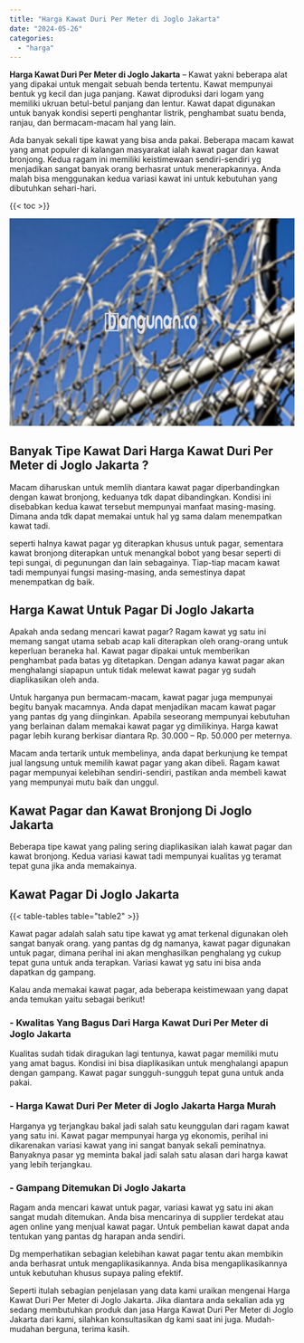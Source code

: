 ```yaml
---
title: "Harga Kawat Duri Per Meter di Joglo Jakarta"
date: "2024-05-26"
categories: 
  - "harga"
---
```


**Harga Kawat Duri Per Meter di Joglo Jakarta** – Kawat yakni beberapa alat yang dipakai untuk mengait sebuah benda tertentu. Kawat mempunyai bentuk yg kecil dan juga panjang. Kawat diproduksi dari logam yang memiliki ukruan betul-betul panjang dan lentur. Kawat dapat digunakan untuk banyak kondisi seperti penghantar listrik, penghambat suatu benda, ranjau, dan bermacam-macam hal yang lain.

Ada banyak sekali tipe kawat yang bisa anda pakai. Beberapa macam kawat yang amat populer di kalangan masyarakat ialah kawat pagar dan kawat bronjong. Kedua ragam ini memiliki keistimewaan sendiri-sendiri yg menjadikan sangat banyak orang berhasrat untuk menerapkannya. Anda malah bisa menggunakan kedua variasi kawat ini untuk kebutuhan yang dibutuhkan sehari-hari.

{{< toc >}}

![Harga Kawat Duri Per Meter di Joglo Jakarta](/images/jual-kawat-murah02.png)

## Banyak Tipe Kawat Dari Harga Kawat Duri Per Meter di Joglo Jakarta ?

Macam diharuskan untuk memlih diantara kawat pagar diperbandingkan dengan kawat bronjong, keduanya tdk dapat dibandingkan. Kondisi ini disebabkan kedua kawat tersebut mempunyai manfaat masing-masing. Dimana anda tdk dapat memakai untuk hal yg sama dalam menempatkan kawat tadi.

seperti halnya kawat pagar yg diterapkan khusus untuk pagar, sementara kawat bronjong diterapkan untuk menangkal bobot yang besar seperti di tepi sungai, di pegunungan dan lain sebagainya. Tiap-tiap macam kawat tadi mempunyai fungsi masing-masing, anda semestinya dapat menempatkan dg baik.

## Harga Kawat Untuk Pagar Di Joglo Jakarta

Apakah anda sedang mencari kawat pagar? Ragam kawat yg satu ini memang sangat utama sebab acap kali diterapkan oleh orang-orang untuk keperluan beraneka hal. Kawat pagar dipakai untuk memberikan penghambat pada batas yg ditetapkan. Dengan adanya kawat pagar akan menghalangi siapapun untuk tidak melewat kawat pagar yg sudah diaplikasikan oleh anda.

Untuk harganya pun bermacam-macam, kawat pagar juga mempunyai begitu banyak macamnya. Anda dapat menjadikan macam kawat pagar yang pantas dg yang diinginkan. Apabila seseorang mempunyai kebutuhan yang berlainan dalam memakai kawat pagar yg dimilikinya. Harga kawat pagar lebih kurang berkisar diantara Rp. 30.000 – Rp. 50.000 per meternya.

Macam anda tertarik untuk membelinya, anda dapat berkunjung ke tempat jual langsung untuk memilih kawat pagar yang akan dibeli. Ragam kawat pagar mempunyai kelebihan sendiri-sendiri, pastikan anda membeli kawat yang mempunyai mutu baik dan unggul.

## Kawat Pagar dan Kawat Bronjong Di Joglo Jakarta

Beberapa tipe kawat yang paling sering diaplikasikan ialah kawat pagar dan kawat bronjong. Kedua variasi kawat tadi mempunyai kualitas yg teramat tepat guna jika anda memakainya.

## Kawat Pagar Di Joglo Jakarta

{{< table-tables table="table2" >}}

Kawat pagar adalah salah satu tipe kawat yg amat terkenal digunakan oleh sangat banyak orang. yang pantas dg dg namanya, kawat pagar digunakan untuk pagar, dimana perihal ini akan menghasilkan penghalang yg cukup tepat guna untuk anda terapkan. Variasi kawat yg satu ini bisa anda dapatkan dg gampang.

Kalau anda memakai kawat pagar, ada beberapa keistimewaan yang dapat anda temukan yaitu sebagai berikut!

### \- Kwalitas Yang Bagus Dari Harga Kawat Duri Per Meter di Joglo Jakarta

Kualitas sudah tidak diragukan lagi tentunya, kawat pagar memiliki mutu yang amat bagus. Kondisi ini bisa diaplikasikan untuk menghalangi apapun dengan gampang. Kawat pagar sungguh-sungguh tepat guna untuk anda pakai.

### \- Harga Kawat Duri Per Meter di Joglo Jakarta Harga Murah

Harganya yg terjangkau bakal jadi salah satu keunggulan dari ragam kawat yang satu ini. Kawat pagar mempunyai harga yg ekonomis, perihal ini dikarenakan variasi kawat yang ini sangat banyak sekali peminatnya. Banyaknya pasar yg meminta bakal jadi salah satu alasan dari harga kawat yang lebih terjangkau.

### \- Gampang Ditemukan Di Joglo Jakarta

Ragam anda mencari kawat untuk pagar, variasi kawat yg satu ini akan sangat mudah ditemukan. Anda bisa mencarinya di supplier terdekat atau agen online yang menjual kawat pagar. Untuk pembelian kawat dapat anda tentukan yang pantas dg harapan anda sendiri.

Dg memperhatikan sebagian kelebihan kawat pagar tentu akan membikin anda berhasrat untuk mengaplikasikannya. Anda bisa mengaplikasikannya untuk kebutuhan khusus supaya paling efektif.

Seperti itulah sebagian penjelasan yang data kami uraikan mengenai Harga Kawat Duri Per Meter di Joglo Jakarta. Jika diantara anda sekalian ada yg sedang membutuhkan produk dan jasa Harga Kawat Duri Per Meter di Joglo Jakarta dari kami, silahkan konsultasikan dg kami saat ini juga. Mudah-mudahan berguna, terima kasih.
